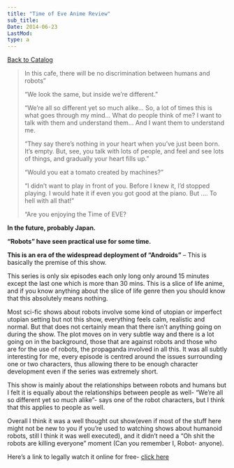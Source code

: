 ```yaml
---
title: "Time of Eve Anime Review"
sub_title:
Date: 2014-06-23
LastMod:
type: a
---
```


[Back to Catalog](/)

> In this cafe, there will be no discrimination between humans and robots”
>
> “We look the same, but inside we’re different.”
>
> “We’re all so different yet so much alike… So, a lot of times this is what goes through my mind… What do people think of me? I want to talk with them and understand them… And I want them to understand me.
>
> “They say there’s nothing in your heart when you’ve just been born. It’s empty. But, see, you talk with lots of people, and feel and see lots of things, and gradually your heart fills up.”
>
> “Would you eat a tomato created by machines?”
>
> “I didn’t want to play in front of you. Before I knew it, I’d stopped playing. I would hate it if even you got good at the piano. But …. To hell with all that!”
>
> “Are you enjoying the Time of EVE?

**In the future, probably Japan.**

**“Robots” have seen practical use for some time.**

**This is an era of the widespread deployment of “Androids”** – This is basically the premise of this show.

This series is only six episodes each only long only around 15 minutes except the last one which is more than 30 mins. This is a slice of life anime, and if you know anything about the slice of life genre then you should know that this absolutely means nothing.

Most sci-fic shows about robots involve some kind of utopian or imperfect utopian setting but not this show, everything feels calm, realistic and normal. But that does not certainly mean that there isn’t anything going on during the show. The plot moves on in very subtle way and there is a lot going on in the background, those that are against robots and those who are for the use of robots, the propaganda involved in all this. It was all subtly interesting for me, every episode is centred around the issues surrounding one or two characters, thus allowing there to be enough character development even if the series was extremely short.

This show is mainly about the relationships between robots and humans but I felt it is equally about the relationships between people as well- “We’re all so different yet so much alike”- says one of the robot characters, but I think that this applies to people as well.

Overall I think it was a well thought out show(even if most of the stuff here might not be new to you if you’re used to watching shows about humanoid robots, still I think it was well executed), and it didn’t need a “Oh shit the robots are killing everyone” moment (Can you remember I, Robot- anyone).

Here’s a link to legally watch it online for free- [click here](http://www.crunchyroll.co.uk/time-of-eve/episode-1-akiko-452708)
